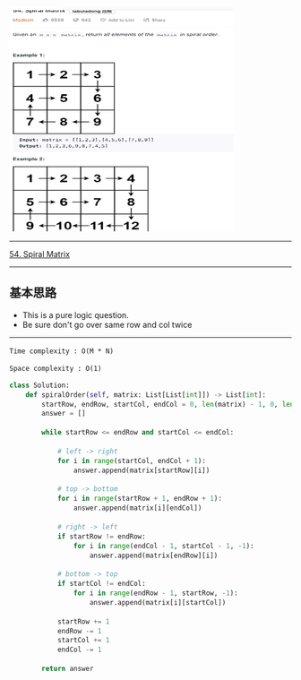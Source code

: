 <img src="2022-11-10-20-41-32.png" width="400" height="400"/>

___
[54. Spiral Matrix](https://leetcode.com/problems/spiral-matrix/)
___

## 基本思路
* This is a pure logic question.
* Be sure don't go over same row and col twice

___

`Time complexity : O(M * N)`

`Space complexity : O(1)`
```python
class Solution:
    def spiralOrder(self, matrix: List[List[int]]) -> List[int]:
        startRow, endRow, startCol, endCol = 0, len(matrix) - 1, 0, len(matrix[0]) - 1
        answer = []

        while startRow <= endRow and startCol <= endCol:

            # left -> right
            for i in range(startCol, endCol + 1):
                answer.append(matrix[startRow][i])
            
            # top -> bottom
            for i in range(startRow + 1, endRow + 1):
                answer.append(matrix[i][endCol])
                
            # right -> left
            if startRow != endRow:
                for i in range(endCol - 1, startCol - 1, -1):
                    answer.append(matrix[endRow][i])
            
            # bottom -> top
            if startCol != endCol:
                for i in range(endRow - 1, startRow, -1):
                    answer.append(matrix[i][startCol])
                
            startRow += 1
            endRow -= 1
            startCol += 1
            endCol -= 1
            
        return answer
```